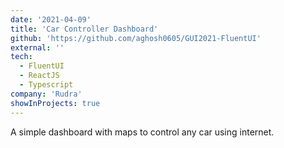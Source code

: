 ```yaml
---
date: '2021-04-09'
title: 'Car Controller Dashboard'
github: 'https://github.com/aghosh0605/GUI2021-FluentUI'
external: ''
tech:
  - FluentUI
  - ReactJS
  - Typescript
company: 'Rudra'
showInProjects: true
---
```


A simple dashboard with maps to control any car using internet.
